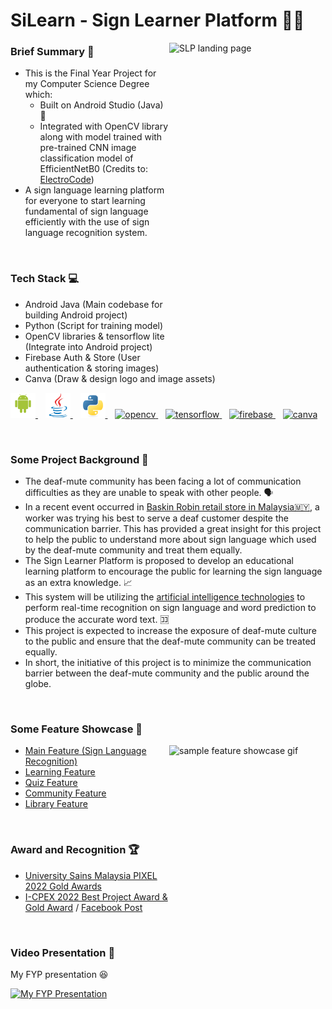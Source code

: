 <h1>SiLearn - Sign Learner Platform 🤙🏼</h1>
<img align="right" alt="SLP landing page" src="https://github.com/KongQuan98/SiLearnPlatform/assets/79594104/ae8ecf2c-fb9b-4a5f-b45c-13527edd97c5" width="250px" height="500px"/>

<h3>Brief Summary 📝</h3>

  - This is the Final Year Project for my Computer Science Degree which:
      - Built on Android Studio (Java) 🤖
      - Integrated with OpenCV library along with model trained with pre-trained CNN image classification model of EfficientNetB0 (Credits to: [ElectroCode](https://www.youtube.com/playlist?list=PL0aoTDj9NwgjLj4zei6P1jZH8sQ5YRpQK))
  - A sign language learning platform for everyone to start learning fundamental of sign language efficiently with the use of sign language recognition system.

<br>
<h3>Tech Stack 💻</h3>

- Android Java (Main codebase for building Android project)
- Python (Script for training model)
- OpenCV libraries & tensorflow lite (Integrate into Android project)
- Firebase Auth & Store (User authentication & storing images)
- Canva (Draw & design logo and image assets) 

<p align="left"> 
  <a href="https://developer.android.com" target="_blank" rel="noreferrer"> <img src="https://raw.githubusercontent.com/devicons/devicon/master/icons/android/android-original-wordmark.svg" alt="android" width="40" height="40"/> </a> &nbsp&nbsp
  <a href="https://www.java.com" target="_blank" rel="noreferrer"> <img src="https://raw.githubusercontent.com/devicons/devicon/master/icons/java/java-original.svg" alt="java" width="40" height="40"/> </a> &nbsp&nbsp
  <a href="https://www.python.org" target="_blank" rel="noreferrer"> <img src="https://raw.githubusercontent.com/devicons/devicon/master/icons/python/python-original.svg" alt="python" width="40" height="40"/> </a> &nbsp&nbsp
  <a href="https://opencv.org/" target="_blank" rel="noreferrer"> <img src="https://www.vectorlogo.zone/logos/opencv/opencv-icon.svg" alt="opencv" width="40" height="40"/> </a> &nbsp&nbsp
  <a href="https://www.tensorflow.org" target="_blank" rel="noreferrer"> <img src="https://www.vectorlogo.zone/logos/tensorflow/tensorflow-icon.svg" alt="tensorflow" width="40" height="40"/> </a> &nbsp&nbsp
  <a href="https://firebase.google.com/" target="_blank" rel="noreferrer"> <img src="https://www.vectorlogo.zone/logos/firebase/firebase-icon.svg" alt="firebase" width="40" height="40"/> </a> &nbsp&nbsp
  <a href="https://www.canva.com" target="_blank" rel="noreferrer"> <img src="https://upload.wikimedia.org/wikipedia/commons/thumb/0/08/Canva_icon_2021.svg/2048px-Canva_icon_2021.svg.png" alt="canva" width="40" height="40"/> </a> 
</p>
<br>
<h3>Some Project Background 🍦</h3>

- The deaf-mute community has been facing a lot of communication difficulties as they are unable to speak with other people. 🗣️
- In a recent event occurred in [Baskin Robin retail store in  Malaysia🇲🇾](https://www.malaymail.com/news/life/2021/06/10/malaysian-baskin-robbins-employee-praised-for-serving-deaf-customer-despite/1981141#google_vignette), a worker was trying his best to serve a deaf customer despite the communication barrier. This has provided a great insight for this project to help the public to understand more about sign language which used by the deaf-mute community and treat them equally.
- The Sign Learner Platform is proposed to develop an educational learning platform to encourage the public for learning the sign language as an extra knowledge. 📈
- This system will be utilizing the [artificial intelligence technologies](https://keras.io/api/applications/efficientnet/) to perform real-time recognition on sign language and word prediction to produce the accurate word text. 🈁
- This project is expected to increase the exposure of deaf-mute culture to the public and ensure that the deaf-mute community can be treated equally.
- In short, the initiative of this project is to minimize the communication barrier between the deaf-mute community and the public around the globe.
  
<br>
<h3>Some Feature Showcase 🏹</h3>

<img align="right" alt="sample feature showcase gif" src="https://github.com/KongQuan98/SiLearnPlatform/assets/79594104/3f8c0425-6086-4c83-a8d1-772e39841afe" width="250px" height="500px"/>

- [Main Feature (Sign Language Recognition)](https://drive.google.com/file/d/1InVo5FeQHUTj6QZvFW2gLdZBfjcPmpgH/view?usp=drive_link)
- [Learning Feature](https://drive.google.com/file/d/1IXHgxg7b5WkIhEeQSa5wPxe9klP0INzQ/view?usp=drive_link)
- [Quiz Feature](https://drive.google.com/file/d/1IasVSTs5QcETU1NrCoQ9NWy69lEVRXjr/view?usp=drive_link)
- [Community Feature](https://drive.google.com/file/d/1IgFMsy-_zlXnL1j7fZn0PcKCgONBw1_m/view?usp=drive_link)
- [Library Feature](https://drive.google.com/file/d/1Iii8ttdaeUM64BH6LK-yih1DlcK6nPkG/view?usp=drive_link)


<br>
<h3>Award and Recognition 🏆</h3>

- [University Sains Malaysia PIXEL 2022 Gold Awards](https://pixel2022.cssocietyusm.com/awards/gold)
- [I-CPEX 2022 Best Project Award & Gold Award](https://anyflip.com/bhlsd/vwja) / [Facebook Post](https://www.facebook.com/share/p/xKJquYTipGiU6oGc/)

<br>
<h3>Video Presentation 🎥</h3>
<p align="left">My FYP presentation 😆 </p>

[![My FYP Presentation](https://img.youtube.com/vi/jqCAooXVT2c/0.jpg)](https://www.youtube.com/watch?v=jqCAooXVT2c)


